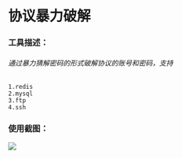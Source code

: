 # 协议暴力破解
### 工具描述：

###### 通过暴力猜解密码的形式破解协议的账号和密码，支持
    1.redis
    2.mysql
    3.ftp
    4.ssh

### 使用截图：



![](/assets/protocol.gif)

